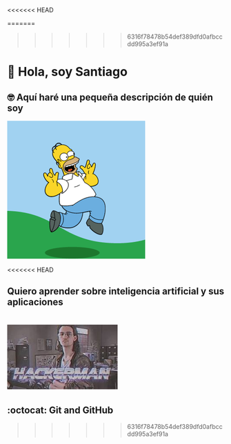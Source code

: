 <<<<<<< HEAD

=======
>>>>>>> 6316f78478b54def389dfd0afbccdd995a3ef91a
# :wave: Hola, soy Santiago

## 🤓 Aquí haré una pequeña descripción de quién soy

![Hola](homero.gif)

<<<<<<< HEAD
## Quiero aprender sobre inteligencia artificial y sus aplicaciones

![hackerman](images.jpeg)
=======
## :octocat: Git and GitHub
>>>>>>> 6316f78478b54def389dfd0afbccdd995a3ef91a
